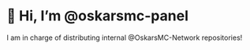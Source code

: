 # 👋 Hi, I’m @oskarsmc-panel
I am in charge of distributing internal @OskarsMC-Network repositories!
